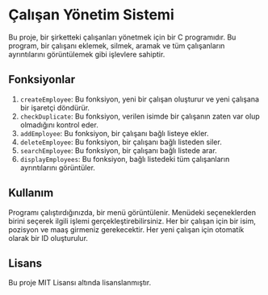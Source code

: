 # Çalışan Yönetim Sistemi

Bu proje, bir şirketteki çalışanları yönetmek için bir C programıdır. Bu program, bir çalışanı eklemek, silmek, aramak ve tüm çalışanların ayrıntılarını görüntülemek gibi işlevlere sahiptir.

## Fonksiyonlar

1. `createEmployee`: Bu fonksiyon, yeni bir çalışan oluşturur ve yeni çalışana bir işaretçi döndürür.
2. `checkDuplicate`: Bu fonksiyon, verilen isimde bir çalışanın zaten var olup olmadığını kontrol eder.
3. `addEmployee`: Bu fonksiyon, bir çalışanı bağlı listeye ekler.
4. `deleteEmployee`: Bu fonksiyon, bir çalışanı bağlı listeden siler.
5. `searchEmployee`: Bu fonksiyon, bir çalışanı bağlı listede arar.
6. `displayEmployees`: Bu fonksiyon, bağlı listedeki tüm çalışanların ayrıntılarını görüntüler.

## Kullanım

Programı çalıştırdığınızda, bir menü görüntülenir. Menüdeki seçeneklerden birini seçerek ilgili işlemi gerçekleştirebilirsiniz. Her bir çalışan için bir isim, pozisyon ve maaş girmeniz gerekecektir. Her yeni çalışan için otomatik olarak bir ID oluşturulur.

## Lisans

Bu proje MIT Lisansı altında lisanslanmıştır.
